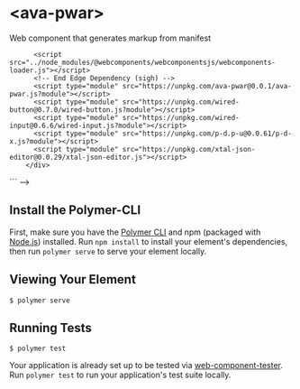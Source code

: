 # \<ava-pwar\>

Web component that generates markup from manifest

<!--
```
<custom-element-demo>
  <template>
      <div style="width:600px;height:660px;">
          <h3>Basic ava-pwar demo</h3>
          <label for="pwaurl">Enter PWA URL (end with slash):</label>
          <wired-input id="pwaurl" placeholder="Enter PWA url" value="https://www.webcomponents.org/"></wired-input>
          <p-d on="input" to="{input}"></p-d>
          <wired-button>Fetch</wired-button>
          <p-d on="click" if="wired-button" to="{href:target.input}"></p-d>
          <ava-pwar></ava-pwar>
          <p-d on="manifest-changed" to="xtal-json-editor{input};create-some-view-of-pwa-manifest-action{input}"></p-d>
          <script type="module">
            import {PDQ} from 'https://unpkg.com/p-d.p-u@0.0.62/PDQ.js?module';
            const $ = PDQ.$; // strips html tags
            PDQ.define('create-some-view-of-pwa-manifest-action', input => {
              if(!input) return 'Click Fetch Button to see PWA info';
              return /* html */`
                <div class="iconLabel">Icon:</div>
                <div class="icon"><img src="${input.icons? input.url + input.icons[0].src : 'https://i.4pcdn.org/s4s/1510444672885s.jpg'}"/></div>
                <div class="nameLabel">Name:</div>
                <div class="name">${$(input.name)}</div>
                <div class="shortNameLabel">Short Name:</div>
                <div class="shortName">${$(input.short_name)}</div>
              `;

            });
          </script>
          <style>
              .name, .shortName{
                font-weight:800;
              }
          </style>
          <create-some-view-of-pwa-manifest-action></create-some-view-of-pwa-manifest-action>
          <p-d on="value-changed" to="{innerHTML}"></p-d>
          <div>
          </div>
          
          <xtal-json-editor options="{}" height="300px"></xtal-json-editor>
    
          <!-- Polyfills needed for red(ge)tro browsers -->
          <script src="../node_modules/@webcomponents/webcomponentsjs/webcomponents-loader.js"></script>
          <!-- End Edge Dependency (sigh) -->
          <script type="module" src="https://unpkg.com/ava-pwar@0.0.1/ava-pwar.js?module"></script>
          <script type="module" src="https://unpkg.com/wired-button@0.7.0/wired-button.js?module"></script>
          <script type="module" src="https://unpkg.com/wired-input@0.6.6/wired-input.js?module"></script>
          <script type="module" src="https://unpkg.com/p-d.p-u@0.0.61/p-d-x.js?module"></script>
          <script type="module" src="https://unpkg.com/xtal-json-editor@0.0.29/xtal-json-editor.js"></script>
        </div>
  </template>
</custom-element-demo>
```
-->

## Install the Polymer-CLI

First, make sure you have the [Polymer CLI](https://www.npmjs.com/package/polymer-cli) and npm (packaged with [Node.js](https://nodejs.org)) installed. Run `npm install` to install your element's dependencies, then run `polymer serve` to serve your element locally.

## Viewing Your Element

```
$ polymer serve
```

## Running Tests

```
$ polymer test
```

Your application is already set up to be tested via [web-component-tester](https://github.com/Polymer/web-component-tester). Run `polymer test` to run your application's test suite locally.
